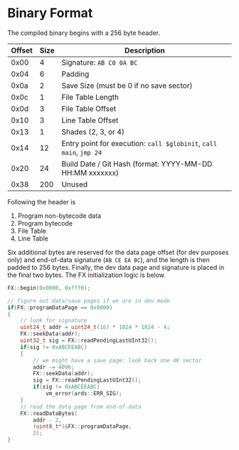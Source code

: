# Binary Format

The compiled binary begins with a 256 byte header.

| Offset | Size | Description |
|---|---|---|
| 0x00 | 4 | Signature: `AB C0 0A BC` |
| 0x04 | 6 | Padding |
| 0x0a | 2 | Save Size (must be 0 if no save sector) |
| 0x0c | 1 | File Table Length |
| 0x0d | 3 | File Table Offset |
| 0x10 | 3 | Line Table Offset |
| 0x13 | 1 | Shades (2, 3, or 4) |
| 0x14 | 12 | Entry point for execution: `call $globinit`, `call main`, `jmp 24` |
| 0x20 | 24 | Build Date / Git Hash (format: YYYY-MM-DD HH:MM xxxxxxx) |
| 0x38 | 200 | Unused |

Following the header is

1. Program non-bytecode data
2. Program bytecode
3. File Table
4. Line Table

Six additional bytes are reserved for the data page offset (for dev purposes only) and end-of-data signature (`AB CE EA BC`), and the length is then padded to 256 bytes. Finally, the dev data page and signature is placed in the final two bytes. The FX initialization logic is below.

```cpp
FX::begin(0x0000, 0xfff0);

// figure out data/save pages if we are in dev mode
if(FX::programDataPage == 0x0000)
{
    // look for signature
    uint24_t addr = uint24_t(16) * 1024 * 1024 - 4;
    FX::seekData(addr);
    uint32_t sig = FX::readPendingLastUInt32();
    if(sig != 0xABCEEABC)
    {
        // we might have a save page: look back one 4K sector
        addr -= 4096;
        FX::seekData(addr);
        sig = FX::readPendingLastUInt32();
        if(sig != 0xABCEEABC)
            vm_error(ards::ERR_SIG);
    }
    // read the data page from end-of-data
    FX::readDataBytes(
        addr - 2,
        (uint8_t*)&FX::programDataPage,
        2);
}
```